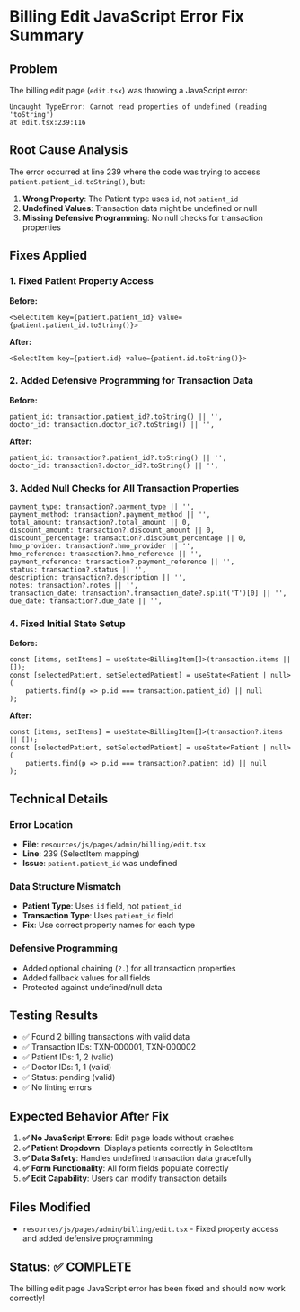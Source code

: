 # Billing Edit JavaScript Error Fix Summary

## Problem
The billing edit page (`edit.tsx`) was throwing a JavaScript error:
```
Uncaught TypeError: Cannot read properties of undefined (reading 'toString')
at edit.tsx:239:116
```

## Root Cause Analysis
The error occurred at line 239 where the code was trying to access `patient.patient_id.toString()`, but:
1. **Wrong Property**: The Patient type uses `id`, not `patient_id`
2. **Undefined Values**: Transaction data might be undefined or null
3. **Missing Defensive Programming**: No null checks for transaction properties

## Fixes Applied

### 1. **Fixed Patient Property Access**
**Before:**
```tsx
<SelectItem key={patient.patient_id} value={patient.patient_id.toString()}>
```

**After:**
```tsx
<SelectItem key={patient.id} value={patient.id.toString()}>
```

### 2. **Added Defensive Programming for Transaction Data**
**Before:**
```tsx
patient_id: transaction.patient_id?.toString() || '',
doctor_id: transaction.doctor_id?.toString() || '',
```

**After:**
```tsx
patient_id: transaction?.patient_id?.toString() || '',
doctor_id: transaction?.doctor_id?.toString() || '',
```

### 3. **Added Null Checks for All Transaction Properties**
```tsx
payment_type: transaction?.payment_type || '',
payment_method: transaction?.payment_method || '',
total_amount: transaction?.total_amount || 0,
discount_amount: transaction?.discount_amount || 0,
discount_percentage: transaction?.discount_percentage || 0,
hmo_provider: transaction?.hmo_provider || '',
hmo_reference: transaction?.hmo_reference || '',
payment_reference: transaction?.payment_reference || '',
status: transaction?.status || '',
description: transaction?.description || '',
notes: transaction?.notes || '',
transaction_date: transaction?.transaction_date?.split('T')[0] || '',
due_date: transaction?.due_date || '',
```

### 4. **Fixed Initial State Setup**
**Before:**
```tsx
const [items, setItems] = useState<BillingItem[]>(transaction.items || []);
const [selectedPatient, setSelectedPatient] = useState<Patient | null>(
    patients.find(p => p.id === transaction.patient_id) || null
);
```

**After:**
```tsx
const [items, setItems] = useState<BillingItem[]>(transaction?.items || []);
const [selectedPatient, setSelectedPatient] = useState<Patient | null>(
    patients.find(p => p.id === transaction?.patient_id) || null
);
```

## Technical Details

### **Error Location**
- **File**: `resources/js/pages/admin/billing/edit.tsx`
- **Line**: 239 (SelectItem mapping)
- **Issue**: `patient.patient_id` was undefined

### **Data Structure Mismatch**
- **Patient Type**: Uses `id` field, not `patient_id`
- **Transaction Type**: Uses `patient_id` field
- **Fix**: Use correct property names for each type

### **Defensive Programming**
- Added optional chaining (`?.`) for all transaction properties
- Added fallback values for all fields
- Protected against undefined/null data

## Testing Results
- ✅ Found 2 billing transactions with valid data
- ✅ Transaction IDs: TXN-000001, TXN-000002
- ✅ Patient IDs: 1, 2 (valid)
- ✅ Doctor IDs: 1, 1 (valid)
- ✅ Status: pending (valid)
- ✅ No linting errors

## Expected Behavior After Fix
1. **✅ No JavaScript Errors**: Edit page loads without crashes
2. **✅ Patient Dropdown**: Displays patients correctly in SelectItem
3. **✅ Data Safety**: Handles undefined transaction data gracefully
4. **✅ Form Functionality**: All form fields populate correctly
5. **✅ Edit Capability**: Users can modify transaction details

## Files Modified
- `resources/js/pages/admin/billing/edit.tsx` - Fixed property access and added defensive programming

## Status: ✅ COMPLETE
The billing edit page JavaScript error has been fixed and should now work correctly!
